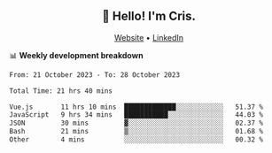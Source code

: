 
<h2 align="center">👋 Hello! I'm Cris.</h2>
<p align="center">
  <a href="https://www.criscunas.dev">Website</a> •
  <a href="https://www.linkedin.com/in/cristophercunas/">LinkedIn</a> 
</p>


📊 **Weekly development breakdown**
<!--START_SECTION:waka-->

```txt
From: 21 October 2023 - To: 28 October 2023

Total Time: 21 hrs 40 mins

Vue.js       11 hrs 10 mins  █████████████░░░░░░░░░░░░   51.37 %
JavaScript   9 hrs 34 mins   ███████████░░░░░░░░░░░░░░   44.03 %
JSON         30 mins         ▓░░░░░░░░░░░░░░░░░░░░░░░░   02.37 %
Bash         21 mins         ▒░░░░░░░░░░░░░░░░░░░░░░░░   01.68 %
Other        4 mins          ░░░░░░░░░░░░░░░░░░░░░░░░░   00.32 %
```

<!--END_SECTION:waka-->
